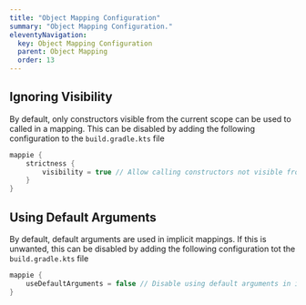 ```yaml
---
title: "Object Mapping Configuration"
summary: "Object Mapping Configuration."
eleventyNavigation:
  key: Object Mapping Configuration
  parent: Object Mapping
  order: 13
---
```


## Ignoring Visibility
By default, only constructors visible from the current scope can be used to called in a mapping.
This can be disabled by adding the following configuration to the `build.gradle.kts` file
```kotlin
mappie {
    strictness {
        visibility = true // Allow calling constructors not visible from the calling scope
    }
}
```

## Using Default Arguments
By default, default arguments are used in implicit mappings. If this is unwanted, this can be disabled by adding
the following configuration tot the `build.gradle.kts` file
```kotlin
mappie {
    useDefaultArguments = false // Disable using default arguments in implicit mappings
}
```